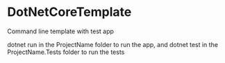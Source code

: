 # DotNetCoreTemplate
Command line template with test app

dotnet run in the ProjectName folder to run the app, and dotnet test in the ProjectName.Tests folder to run the tests
